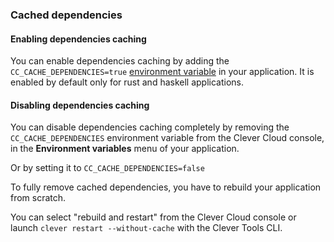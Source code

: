 ### Cached dependencies

#### Enabling dependencies caching

You can enable dependencies caching by adding the `CC_CACHE_DEPENDENCIES=true` [environment variable](#setting-up-environment-variables-on-clever-cloud) in your application. It is enabled by default only for rust and haskell applications.

#### Disabling dependencies caching

You can disable dependencies caching completely by removing the `CC_CACHE_DEPENDENCIES` environment variable from the Clever Cloud console, in the **Environment variables** menu of your application.

Or by setting it to `CC_CACHE_DEPENDENCIES=false`

To fully remove cached dependencies, you have to rebuild your application from scratch.

You can select "rebuild and restart" from the Clever Cloud console or launch `clever restart --without-cache` with the Clever Tools CLI.
